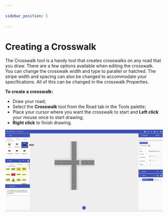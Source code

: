 ```yaml
---

sidebar_position: 5

---
```

# Creating a Crosswalk

The Crosswalk tool is a handy tool that creates crosswalks on any road that you draw. There are a few options available when editing the crosswalk. You can change the crosswalk width and type to parallel or hatched. The stripe width and spacing can also be changed to accommodate your specifications. All of this can be changed in the crosswalk Properties.

**To create a crosswalk:**

- Draw your road;
- Select the **Crosswalk** tool from the Road tab in the Tools palette;
- Place your cursor where you want the crosswalk to start and **Left click** your mouse once to start drawing;
- **Right click** to finish drawing.

![ ](./assets/Crosswalk_Tool.png)

